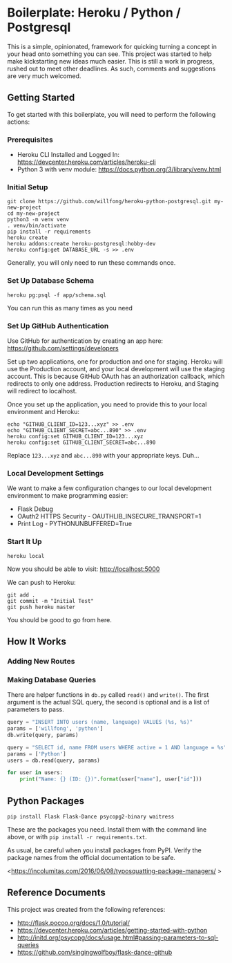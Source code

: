 # Boilerplate: Heroku / Python / Postgresql

This is a simple, opinionated, framework for quicking turning a concept in your head onto something you can see. This project was started to help make kickstarting new ideas much easier. This is still a work in progress, rushed out to meet other deadlines. As such, comments and suggestions are very much welcomed. 

## Getting Started

To get started with this boilerplate, you will need to perform the following actions:


### Prerequisites

- Heroku CLI Installed and Logged In: <https://devcenter.heroku.com/articles/heroku-cli>
- Python 3 with venv module: <https://docs.python.org/3/library/venv.html>

### Initial Setup

```shell
git clone https://github.com/willfong/heroku-python-postgresql.git my-new-project
cd my-new-project
python3 -m venv venv
. venv/bin/activate
pip install -r requirements
heroku create
heroku addons:create heroku-postgresql:hobby-dev
heroku config:get DATABASE_URL -s >> .env
```

Generally, you will only need to run these commands once.

### Set Up Database Schema

```shell
heroku pg:psql -f app/schema.sql
```

You can run this as many times as you need

### Set Up GitHub Authentication

Use GitHub for authentication by creating an app here: <https://github.com/settings/developers>

Set up two applications, one for production and one for staging. Heroku will use the Production account, and your local development will use the staging account. This is because GitHub OAuth has an authorization callback, which redirects to only one address. Production redirects to Heroku, and Staging will redirect to localhost.

Once you set up the application, you need to provide this to your local environment and Heroku:

```shell
echo "GITHUB_CLIENT_ID=123...xyz" >> .env
echo "GITHUB_CLIENT_SECRET=abc...890" >> .env
heroku config:set GITHUB_CLIENT_ID=123...xyz
heroku config:set GITHUB_CLIENT_SECRET=abc...890
```

Replace `123...xyz` and `abc...890` with your appropriate keys. Duh...

### Local Development Settings

We want to make a few configuration changes to our local development environment to make programming easier:

- Flask Debug
- OAuth2 HTTPS Security - OAUTHLIB_INSECURE_TRANSPORT=1
- Print Log - PYTHONUNBUFFERED=True

### Start It Up

```shell
heroku local
```

Now you should be able to visit: <http://localhost:5000>

We can push to Heroku:

```shell
git add .
git commit -m "Initial Test"
git push heroku master
```

You should be good to go from here.

## How It Works

### Adding New Routes


### Making Database Queries

There are helper functions in `db.py` called `read()` and `write()`. The first argument is the actual SQL query, the second is optional and is a list of parameters to pass.

```python
query = "INSERT INTO users (name, language) VALUES (%s, %s)"
params = ['willfong', 'python']
db.write(query, params)

query = "SELECT id, name FROM users WHERE active = 1 AND language = %s"
params = ['Python']
users = db.read(query, params)

for user in users:
    print("Name: {} (ID: {})".format(user["name"], user["id"]))
```

## Python Packages

```shell
pip install Flask Flask-Dance psycopg2-binary waitress
```

These are the packages you need. Install them with the command line above, or with `pip install -r requirements.txt`.

As usual, be careful when you install packages from PyPI. Verify the package names from the official documentation to be safe.

<https://incolumitas.com/2016/06/08/typosquatting-package-managers/ >

## Reference Documents

This project was created from the following references:

- <http://flask.pocoo.org/docs/1.0/tutorial/>
- <https://devcenter.heroku.com/articles/getting-started-with-python>
- <http://initd.org/psycopg/docs/usage.html#passing-parameters-to-sql-queries>
- <https://github.com/singingwolfboy/flask-dance-github>

